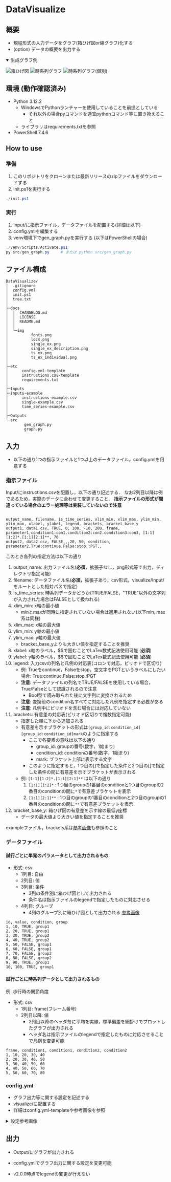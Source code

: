 # DataVisualize

## 概要

* 規程形式の入力データをグラフ(箱ひげ図or線グラフ)化する
* (option) データの概要を出力する

<details open>

<summary>生成グラフ例</summary>

![箱ひげ図](img/single_ex.png)
![時系列グラフ](img/ts_ex.png)
![時系列グラフ(個別)](img/ts_ex_individual.png)

</details>

## 環境 (動作確認済み)

* Python 3.12.2
    * WindowsでPythonランチャーを使用していることを前提としている
        * それ以外の場合pyコマンドを適宜pythonコマンド等に置き換えること
    * ライブラリはrequirements.txtを参照
* PowerShell 7.4.6

## How to use

### 準備

1. このリポジトリをクローンまたは最新リリースのzipファイルをダウンロードする
1. init.ps1を実行する

```powershell
./init.ps1
```

### 実行

1. Input/に指示ファイル，データファイルを配置する(詳細は以下)
1. config.ymlを編集する
1. venv環境下でgen_graph.pyを実行する (以下はPowerShellの場合)

```powershell
./venv/Scripts/Activate.ps1
py src/gen_graph.py     # または python src/gen_graph.py
```

## ファイル構成

```plaintext
DataVisualize/
│  .gitignore
│  config.yml
│  init.ps1
│  tree.txt
│
├─docs
│  │  CHANGELOG.md
│  │  LICENSE
│  │  README.md
│  │
│  └─img
│          fonts.png
│          locs.png
│          single_ex.png
│          single_ex_description.png
│          ts_ex.png
│          ts_ex_individual.png
│
├─etc
│      config.yml-template
│      instructions.csv-template
│      requirements.txt
│
├─Inputs
├─Inputs-example
│      instructions-example.csv
│      single-example.csv
│      time_series-example.csv
│
├─Outputs
└─src
        gen_graph.py
        graph.py
```

## 入力

* 以下の通り1つの指示ファイルと1つ以上のデータファイル，config.ymlを用意する

### 指示ファイル

Input/にinstructions.csvを配置し，以下の通り記述する．
なお2列目以降は例であるため，実際のデータに合わせて変更すること．
**指示ファイルの形式が間違っている場合のエラー処理等は実装していないので注意**

```csv

output_name, filename, is_time_series, xlim_min, xlim_max, ylim_min, ylim_max, xlabel, ylabel, legend, brackets, bracket_base_y
output1, data1.csv, TRUE, 0, 100, -10, 200, frame, parameter1,condition1:con1.condition2:con2.condition3:con3, [1:1][1:2]*.[1:1][2:1]**, 70
output2, data2.csv, FALSE,,,20, 50, condition, parameter2,True:continue.False:stop.:PGT,,

```

このとき各列の指定方法は以下の通り

1. output_name: 出力ファイル名(**必須**，拡張子なし，png形式等で出力，ディレクトリ指定可能)
1. filename: データファイル名(**必須**，拡張子あり，csv形式，visualize/Input/をルートとした相対パスで指定)
1. is_time_series: 時系列データかどうか(TRUE/FALSE，"TRUE"以外の文字列が入力された場合はFALSEとして扱われる)
1. xlim_min: x軸の最小値
    * minとmaxが同時に指定されていない場合は適用されない(以下min, max系は同様)
1. xlim_max: x軸の最大値
1. ylim_min: y軸の最小値
1. ylim_max: y軸の最大値
    * bracket_base_yよりも大きい値を指定することを推奨
1. xlabel: x軸のラベル，$$で囲むことでLaTex数式記法使用可能 (**必須**)
1. ylabel: y軸のラベル，$$で囲むことでLaTex数式記法使用可能 (**必須**)
1. legend: 入力csvの列名と凡例の対応表(コロンで対応，ピリオドで区切り)
    * 例: Trueをcontinue，Falseをstop，空文字をPGTというラベルにしたい場合: True:continue.False:stop.:PGT
    * **注意**: データファイルの列名でTRUE/FALSEを使用している場合，True/Falseとして認識されるので注意
        * Bool型で読み取られた後に文字列に変換されるため
    * **注意**: 変換前のcondition名すべてに対応した凡例を指定する必要がある
    * **注意**: 凡例中にピリオドを含む場合には対応していない
1. brackets: 有意差の対応表(ピリオド区切りで複数指定可能)
    * 指定した順に下から追加される
    * 有意差を示すブラケットの形式は`[group_id:condition_id][group_id:condition_id]mark`のように指定する
        * ここで各要素の意味は以下の通り
            * group_id: groupの番号(数字，1始まり)
            * condition_id: conditionの番号(数字，1始まり)
            * mark: ブラケット上部に表示する文字
        * このように指定すると，1つ目の[]で指定した条件と2つ目の[]で指定した条件の間に有意差を示すブラケットが表示される
    * 例: `[1:1][1:2]*.[1:1][2:1]**` は以下の通り
        1. `[1:1][1:2]*` : 1つ目のgroupの1番目のconditionと1つ目のgroupの2番目のconditionの間に`*`で有意差ブラケットを表示
        1. `[1:1][2:1]**` : 1つ目のgroupの1番目のconditionと2つ目のgroupの1番目のconditionの間に`**`で有意差ブラケットを表示
1. bracket_base_y: 箱ひげ図の有意差を示す線の最低y座標
    * データの最大値より大きい値を指定することを推奨

exampleファイル，brackets系は[参考画像](img/single_ex_description.png)も参照のこと

### データファイル

#### 試行ごとに単発のパラメータとして出力されるもの

* 形式: csv
    * 1列目: 自由
    * 2列目: 値
    * 3列目: 条件
        * 3列の条件別に箱ひげ図として出力される
        * 条件名は指示ファイルのlegendで指定したものに対応させる
    * 4列目: グループ
        * 4列のグループ別に箱ひげ図として出力される [参考画像](img/single_ex_description.png)

```csv
id, value, condition, group
1, 10, TRUE, group1
2, 20, TRUE, group1
3, 30, TRUE, group2
4, 40, TRUE, group2
5, 50, FALSE, group1
6, 60, FALSE, group1
7, 70, FALSE, group2
8, 80, FALSE, group2
9, 90, TRUE, group1
10, 100, TRUE, group1

```

#### 試行ごとに時系列データとして出力されるもの

例: 歩行時の関節角度

* 形式: csv
    * 1列目: frame(フレーム番号)
    * 2列目以降: 値
        * 2列目以降のヘッダ毎に平均を実線，標準偏差を網掛けでプロットしたグラフが出力される
        * ヘッダ名は指示ファイルのlegendで指定したものに対応させることで凡例を変更可能

```csv
frame, condition1, condition1, condition2, condition2
1, 10, 20, 30, 40
2, 20, 30, 40, 50
3, 30, 40, 50, 60
4, 40, 50, 60, 70
5, 50, 60, 70, 80
```

### config.yml

* グラフ出力等に関する設定を記述する
* visualize/に配置する
* 詳細はconfig.yml-templateや参考画像を参照

<details>
<summary>設定参考画像</summary>

![フォント](img/fonts.png)
![位置](img/locs.png)
</details>

## 出力

* Output/にグラフが出力される
* config.ymlでグラフ出力に関する設定を変更可能

* v2.0.0時点でlegendの変更が行えない
